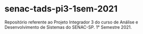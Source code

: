 # senac-tads-pi3-1sem-2021
Repositório referente ao Projeto Integrador 3 do curso de Análise e Desenvolvimento de Sistemas do SENAC-SP. 1° Semestre 2021.
